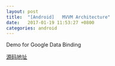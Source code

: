 ```yaml
---
layout: post
title:  "[Android]	 MVVM Architecture"
date:   2017-01-19 11:53:27 +0800
categories: android
---
```


Demo for Google Data Binding




[源码地址](https://github.com/ngLiaXL/MVVMDemo)





